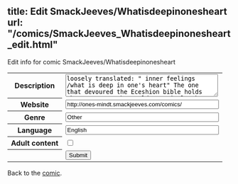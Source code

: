 title: Edit SmackJeeves/Whatisdeepinonesheart
url: "/comics/SmackJeeves_Whatisdeepinonesheart_edit.html"
---
Edit info for comic SmackJeeves/Whatisdeepinonesheart

<form name="comic" action="http://gaepostmail.appspot.com/comic/" method="post">
<table class="comicinfo">
<tr>
<th>Description</th><td><textarea name="description" cols="40" rows="3">loosely translated: &quot; inner feelings /what is deep in one's heart&quot; The one that devoured the Eceshion bible holds the source to the worlds survival; Those who are being destroyed and those who are now conquering. Take heed that the one who devoured such a powerful book needs to know how to control it or it will cause destruction to all living beings. Claim it as your own, but don't let it sit forever unclaimed, for in the end one must decide what is more important, the ones close to you, our survival or the one we are omitted to care for. contains: boys love, cross dressing, monsters,vampires, animal people all around dementedness. NOTES: (Posting because it is a collaborative comic with Dani) 1. the comic was drawn back in 2009, so the art is a bit wonky till it catches up 2. The comic content does contain yaoi, However, due to smack jeeves rules and regulations: that content WILL NOT be seen on this site. The yaoi version of the comic in full will be seen on a Tumblr. this version is the version that contains black out pages and currently redrawn to contain version without Yaoi. 3. posting will be daily till it's caught up to the latest page: 1 page a day.</textarea></td>
</tr>
<tr>
<th>Website</th><td><input type="text" name="url" value="http://ones-mindt.smackjeeves.com/comics/" size="40"/></td>
</tr>
<tr>
<th>Genre</th><td><input type="text" name="genre" value="Other" size="40"/></td>
</tr>
<tr>
<th>Language</th><td><input type="text" name="language" value="English" size="40"/></td>
</tr>
<tr>
<th>Adult content</th><td><input type="checkbox" name="adult" value="adult" /></td>
</tr>
<tr>
<th></th><td>
<input type="hidden" name="comic" value="SmackJeeves_Whatisdeepinonesheart" />
<input type="submit" name="submit" value="Submit" />
</td>
</tr>
</table>
</form>

Back to the [comic](SmackJeeves_Whatisdeepinonesheart.html).
